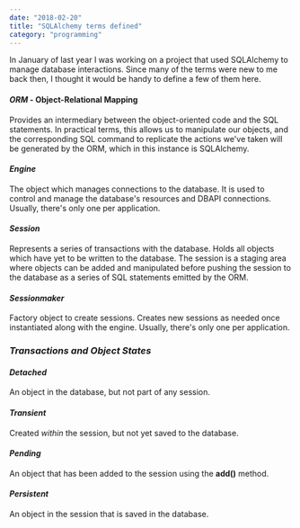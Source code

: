 ```yaml
---
date: "2018-02-20"
title: "SQLAlchemy terms defined"
category: "programming"
---
```


In January of last year I was working on a project that used SQLAlchemy to manage database interactions. Since many of the terms were new to me back then, I thought it would be handy to define a few of them here.

#### _ORM_ - Object-Relational Mapping

Provides an intermediary between the object-oriented code and the SQL statements. In practical terms, this allows us to manipulate our objects, and the corresponding SQL command to replicate the actions we've taken will be generated by the ORM, which in this instance is SQLAlchemy.

#### _Engine_

The object which manages connections to the database. It is used to control and manage the database's resources and DBAPI connections. Usually, there's only one per application.

#### _Session_

Represents a series of transactions with the database. Holds all objects which have yet to be written to the database. The session is a staging area where objects can be added and manipulated before pushing the session to the database as a series of SQL statements emitted by the ORM.

#### _Sessionmaker_

Factory object to create sessions. Creates new sessions as needed once instantiated along with the engine. Usually, there's only one per application.

### _Transactions and Object States_

#### _Detached_

An object in the database, but not part of any session.

#### _Transient_

Created _within_ the session, but not yet saved to the database.

#### _Pending_

An object that has been added to the session using the **add()** method.

#### _Persistent_

An object in the session that is saved in the database.
